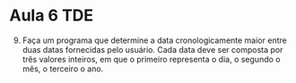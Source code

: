 # Aula 6 TDE

9. Faça um programa que determine a data cronologicamente maior entre duas datas fornecidas pelo usuário. Cada data deve ser composta por três valores inteiros, em que o primeiro representa o dia, o segundo o mês, o terceiro o ano.

